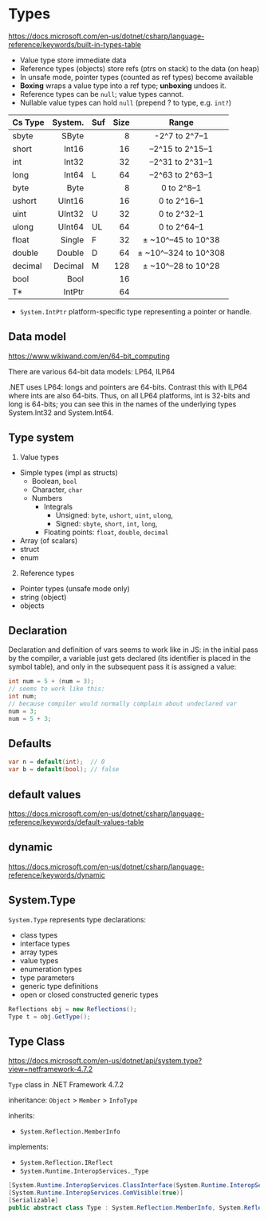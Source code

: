 # Types

https://docs.microsoft.com/en-us/dotnet/csharp/language-reference/keywords/built-in-types-table


- Value type store immediate data
- Reference types (objects) store refs (ptrs on stack) to the data (on heap)
- In unsafe mode, pointer types (counted as ref types) become available
- **Boxing** wraps a value type into a ref type; **unboxing** undoes it.
- Reference types can be `null`; value types cannot.
- Nullable value types can hold `null` (prepend ? to type, e.g. `int?`)


Cs Type | System. |Suf|Size | Range
--------|--------:|---|----:|:--------------------:
sbyte   | SByte   |   |   8 |      -2^7  to  2^7–1
short   | Int16   |   |  16 |      –2^15 to 2^15–1
int     | Int32   |   |  32 |      –2^31 to 2^31–1
long    | Int64   | L |  64 |      –2^63 to 2^63–1
byte    | Byte    |   |   8 |          0 to 2^8–1
ushort  | UInt16  |   |  16 |          0 to 2^16–1
uint    | UInt32  | U |  32 |          0 to 2^32–1
ulong   | UInt64  | UL|  64 |          0 to 2^64–1
float   | Single  | F |  32 | ±  ~10^–45 to 10^38
double  | Double  | D |  64 | ± ~10^–324 to 10^308
decimal | Decimal | M | 128 | ±  ~10^–28 to 10^28
bool    | Bool    |   |  16 |
T*      | IntPtr  |   |  64 |



- `System.IntPtr` platform-specific type representing a pointer or handle.

## Data model
https://www.wikiwand.com/en/64-bit_computing

There are various 64-bit data models: LP64, ILP64

.NET uses LP64: longs and pointers are 64-bits.
Contrast this with ILP64 where ints are also 64-bits.
Thus, on all LP64 platforms, int is 32-bits and long is 64-bits; you can see this in the names of the underlying types System.Int32 and System.Int64.



## Type system

1. Value types
  - Simple types (impl as structs)
    - Boolean, `bool`
    - Character, `char`
    - Numbers
      - Integrals
        - Unsigned: `byte`, `ushort`, `uint`, `ulong`,
        - Signed:  `sbyte`,  `short`,  `int`,  `long`,
      - Floating points: `float`, `double`, `decimal`
  - Array (of scalars)
  - struct
  - enum
2. Reference types
  - Pointer types (unsafe mode only)
  - string (object)
  - objects



## Declaration

Declaration and definition of vars seems to work like in JS: in the initial pass by the compiler, a variable just gets declared (its identifier is placed in the symbol table), and only in the subsequent pass it is assigned a value:

```cs
int num = 5 + (num = 3);
// seems to work like this:
int num;
// because compiler would normally complain about undeclared var
num = 3;
num = 5 + 3;
```


## Defaults

```cs
var n = default(int);  // 0
var b = default(bool); // false
```


## default values

https://docs.microsoft.com/en-us/dotnet/csharp/language-reference/keywords/default-values-table


## dynamic

https://docs.microsoft.com/en-us/dotnet/csharp/language-reference/keywords/dynamic


## System.Type

`System.Type` represents type declarations:
- class types
- interface types
- array types
- value types
- enumeration types
- type parameters
- generic type definitions
- open or closed constructed generic types

```cs
Reflections obj = new Reflections();
Type t = obj.GetType();
```


## Type Class

https://docs.microsoft.com/en-us/dotnet/api/system.type?view=netframework-4.7.2

`Type` class in .NET Framework 4.7.2

inheritance: `Object` > `Member` > `InfoType`

inherits:
- `System.Reflection.MemberInfo`

implements:
- `System.Reflection.IReflect`
- `System.Runtime.InteropServices._Type`


```cs
[System.Runtime.InteropServices.ClassInterface(System.Runtime.InteropServices.ClassInterfaceType.None)]
[System.Runtime.InteropServices.ComVisible(true)]
[Serializable]
public abstract class Type : System.Reflection.MemberInfo, System.Reflection.IReflect, System.Runtime.InteropServices._Type
```


